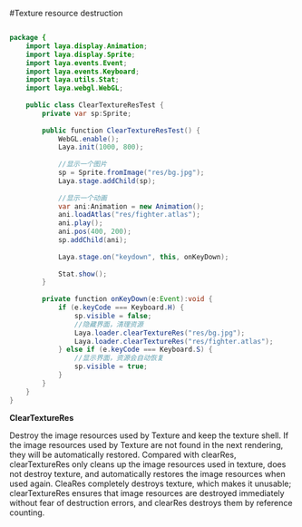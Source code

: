 #Texture resource destruction


```java

package {
	import laya.display.Animation;
	import laya.display.Sprite;
	import laya.events.Event;
	import laya.events.Keyboard;
	import laya.utils.Stat;
	import laya.webgl.WebGL;
	
	public class ClearTextureResTest {
		private var sp:Sprite;
		
		public function ClearTextureResTest() {
			WebGL.enable();
			Laya.init(1000, 800);
			
			//显示一个图片
			sp = Sprite.fromImage("res/bg.jpg");
			Laya.stage.addChild(sp);
			
			//显示一个动画
			var ani:Animation = new Animation();
			ani.loadAtlas("res/fighter.atlas");
			ani.play();
			ani.pos(400, 200);
			sp.addChild(ani);			
			
			Laya.stage.on("keydown", this, onKeyDown);
			
			Stat.show();
		}
		
		private function onKeyDown(e:Event):void {
			if (e.keyCode === Keyboard.H) {
				sp.visible = false;
				//隐藏界面，清理资源
				Laya.loader.clearTextureRes("res/bg.jpg");
				Laya.loader.clearTextureRes("res/fighter.atlas");
			} else if (e.keyCode === Keyboard.S) {
				//显示界面，资源会自动恢复
				sp.visible = true;
			}
		}
	}
}
```




**ClearTextureRes**

Destroy the image resources used by Texture and keep the texture shell. If the image resources used by Texture are not found in the next rendering, they will be automatically restored.
Compared with clearRes, clearTextureRes only cleans up the image resources used in texture, does not destroy texture, and automatically restores the image resources when used again.
CleaRes completely destroys texture, which makes it unusable; clearTextureRes ensures that image resources are destroyed immediately without fear of destruction errors, and clearRes destroys them by reference counting.
